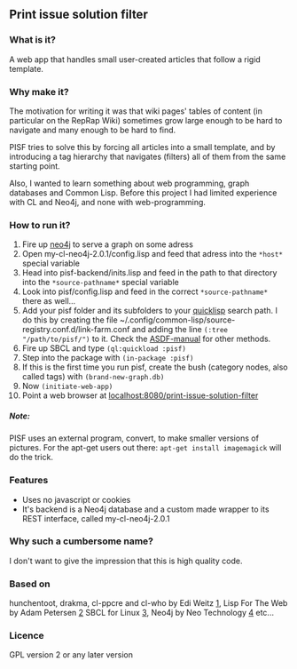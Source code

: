 Print issue solution filter
------------------------

### What is it?
A web app that handles small user-created articles that follow a rigid
template.

### Why make it?
The motivation for writing it was that wiki pages' tables of content (in particular on
the RepRap Wiki) sometimes grow large enough to be hard to navigate and many
enough to be hard to find. 

PISF tries
to solve this by forcing all articles into a small template, and by introducing a tag hierarchy
that navigates (filters) all of them from the same starting point.

Also, I wanted to learn something about web programming, graph databases and
Common Lisp. Before this project I had limited experience with CL and Neo4j,
and none with web-programming.

### How to run it?
 1. Fire up [neo4j](http://www.neo4j.org/) to serve a graph on some adress
 2. Open my-cl-neo4j-2.0.1/config.lisp and feed that adress into the ```*host*``` special variable
 3. Head into pisf-backend/inits.lisp and feed in the path to that directory into the ```*source-pathname*``` special variable
 4. Look into pisf/config.lisp and feed in the correct ```*source-pathname*``` there
    as well...
 5. Add your pisf folder and its subfolders to your [quicklisp](http://www.quicklisp.org/beta/) search path. I do this by creating the file ~/.config/common-lisp/source-registry.conf.d/link-farm.conf and adding the line ```(:tree "/path/to/pisf/")``` to it. Check the [ASDF-manual](http://common-lisp.net/project/asdf/asdf.html#Configuring-ASDF-to-find-your-systems) for other methods.
 6. Fire up SBCL and type ```(ql:quickload :pisf)```
 7. Step into the package with ```(in-package :pisf)```
 8. If this is the first time you run pisf, create the bush (category nodes, also called tags) with ```(brand-new-graph.db)```
 9. Now ```(initiate-web-app)```
 10. Point a web browser at [localhost:8080/print-issue-solution-filter](http://localhost:8080/print-issue-solution-filter)

##### Note:
PISF uses an external program, convert, to make smaller versions of pictures.
For the apt-get users out there: ```apt-get install imagemagick``` will do the
trick.

### Features
 * Uses no javascript or cookies
 * It's backend is a Neo4j database and a custom made wrapper to its REST interface, called my-cl-neo4j-2.0.1

### Why such a cumbersome name? 
I don't want to give the impression that this is
high quality code. 

### Based on
hunchentoot, drakma, cl-ppcre and cl-who by Edi Weitz [1](http://weitz.de/),
Lisp For The Web by Adam Petersen [2](http://www.adampetersen.se/articles/lispweb.htm)
SBCL for Linux [3](http://sbcl.org/),
Neo4j by Neo Technology [4](http://www.neo4j.org/)
etc...

### Licence
GPL version 2 or any later version
